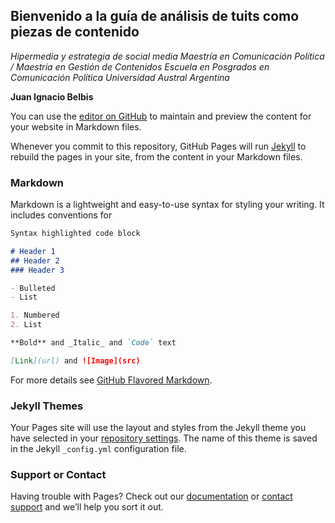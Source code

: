 ## Bienvenido a la guía de análisis de tuits como piezas de contenido

_Hipermedia y estrategia de social media
Maestría en Comunicación Política / Maestría en Gestión de Contenidos
Escuela en Posgrados en Comunicación Política
Universidad Austral
Argentina_

**Juan Ignacio Belbis**



You can use the [editor on GitHub](https://github.com/juanibelbis/guiacapturatuitsMCP/edit/master/README.md) to maintain and preview the content for your website in Markdown files.

Whenever you commit to this repository, GitHub Pages will run [Jekyll](https://jekyllrb.com/) to rebuild the pages in your site, from the content in your Markdown files.

### Markdown

Markdown is a lightweight and easy-to-use syntax for styling your writing. It includes conventions for

```markdown
Syntax highlighted code block

# Header 1
## Header 2
### Header 3

- Bulleted
- List

1. Numbered
2. List

**Bold** and _Italic_ and `Code` text

[Link](url) and ![Image](src)
```

For more details see [GitHub Flavored Markdown](https://guides.github.com/features/mastering-markdown/).

### Jekyll Themes

Your Pages site will use the layout and styles from the Jekyll theme you have selected in your [repository settings](https://github.com/juanibelbis/guiacapturatuitsMCP/settings). The name of this theme is saved in the Jekyll `_config.yml` configuration file.

### Support or Contact

Having trouble with Pages? Check out our [documentation](https://help.github.com/categories/github-pages-basics/) or [contact support](https://github.com/contact) and we’ll help you sort it out.

